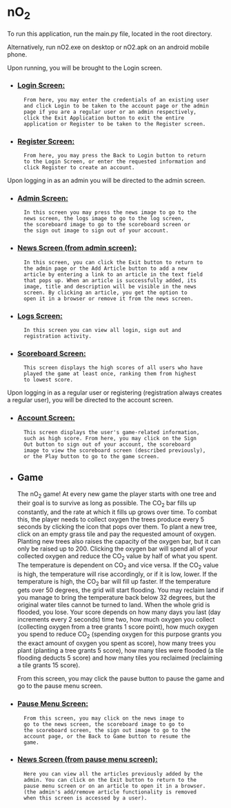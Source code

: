 # nO<sub>2</sub>

To run this application, run the main.py file,
located in the root directory.

Alternatively, run nO2.exe on desktop or nO2.apk on an android
mobile phone. 

Upon running, you will be brought to the Login screen.

* ### <ins> Login Screen: </ins>
        From here, you may enter the credentials of an existing user
        and click Login to be taken to the account page or the admin
        page if you are a regular user or an admin respectively,
        click the Exit Application button to exit the entire
        application or Register to be taken to the Register screen.

* ### <ins> Register Screen: </ins>
        From here, you may press the Back to Login button to return
        to the Login Screen, or enter the requested information and
        click Register to create an account.

Upon logging in as an admin you will be directed to the admin
screen.

* ### <ins> Admin Screen: </ins>
        In this screen you may press the news image to go to the
        news screen, the logs image to go to the log screen,
        the scoreboard image to go to the scoreboard screen or
        the sign out image to sign out of your account.

* ### <ins> News Screen (from admin screen): </ins>
        In this screen, you can click the Exit button to return to
        the admin page or the Add Article button to add a new
        article by entering a link to an article in the text field
        that pops up. When an article is successfully added, its
        image, title and description will be visible in the news
        screen. By clicking an article, you get the option to
        open it in a browser or remove it from the news screen.

* ### <ins> Logs Screen: </ins>
        In this screen you can view all login, sign out and
        registration activity.

* ### <ins> Scoreboard Screen: </ins>
        This screen displays the high scores of all users who have
        played the game at least once, ranking them from highest
        to lowest score.

Upon logging in as a regular user or registering (registration
always creates a regular user), you will be directed to the account
screen.

* ### <ins> Account Screen: </ins>
        This screen displays the user's game-related information,
        such as high score. From here, you may click on the Sign
        Out button to sign out of your account, the scoreboard
        image to view the scoreboard screen (described previously),
        or the Play button to go to the game screen.

* ## **Game**

    The nO<sub>2</sub> game! At every new game the player starts
    with one tree and their goal is to survive as long as possible.
    The CO<sub>2</sub> bar fills up constantly, and the rate at
    which it fills up grows over time. To combat this, the player
    needs to collect oxygen the trees produce every 5 seconds
    by clicking the icon that pops over them. To plant a new tree,
    click on an empty grass tile and pay the requested amount of
    oxygen. Planting new trees also raises the capacity of the
    oxygen bar, but it can only be raised up to 200. Clicking
    the oxygen bar will spend all of your collected oxygen and
    reduce the CO<sub>2</sub> value by half of what you spent.
    The temperature is dependent on CO<sub>2</sub> and vice
    versa. If the CO<sub>2</sub> value is high, the temperature will
    rise accordingly, or if it is low, lower. If the temperature
    is high, the CO<sub>2</sub> bar will fill up faster. If
    the temperature gets over 50 degrees, the grid will start
    flooding. You may reclaim land if you manage to bring the 
    temperature back below 32 degrees, but the original water
    tiles cannot be turned to land. When the whole grid is flooded,
    you lose. Your score depends on how many days you last
    (day increments every 2 seconds) time two, how much oxygen
    you collect (collecting oxygen from a tree grants 1 score
    point), how much oxygen you spend to reduce CO<sub>2</sub>
    (spending oxygen for this purpose grants you the exact amount
    of oxygen you spent as score), how many trees you plant
    (planting a tree grants 5 score), how many tiles were flooded
    (a tile flooding deducts 5 score) and how many tiles you
    reclaimed (reclaiming a tile grants 15 score).
    
    From this screen, you may click the pause button to pause
    the game and go to the pause menu screen.

* ### <ins> Pause Menu Screen: </ins>
        From this screen, you may click on the news image to
        go to the news screen, the scoreboard image to go to
        the scoreboard screen, the sign out image to go to the
        account page, or the Back to Game button to resume the
        game.

* ### <ins> News Screen (from pause menu screen): </ins>
        Here you can view all the articles previously added by the
        admin. You can click on the Exit button to return to the
        pause menu screen or on an article to open it in a browser.
        (the admin's add/remove article functionality is removed
        when this screen is accessed by a user).
